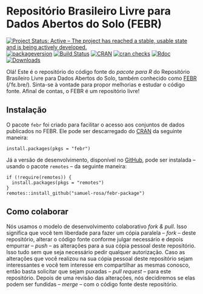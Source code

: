 <!-- Generated by knitr: do not edit by hand. Please edit the content in README.Rmd -->

Repositório Brasileiro Livre para Dados Abertos do Solo (FEBR)
==============================================================

[![Project Status: Active – The project has reached a stable, usable
state and is being actively
developed.](http://www.repostatus.org/badges/latest/active.svg)](http://www.repostatus.org/#active)
[![packageversion](https://img.shields.io/badge/devel%20version-1.2.3-firebrick.svg?style=flat-square)](commits/master)
[![Build
Status](https://travis-ci.org/samuel-rosa/febr-package.svg?branch=master)](https://travis-ci.org/samuel-rosa/febr-package)
[![CRAN](https://www.r-pkg.org/badges/version/febr)](https://cran.r-project.org/package=febr)
[![cran
checks](https://cranchecks.info/badges/worst/febr)](https://cran.r-project.org/web/checks/check_results_febr.html)
[![Rdoc](http://www.rdocumentation.org/badges/version/febr)](http://www.rdocumentation.org/packages/febr)
[![Downloads](http://cranlogs.r-pkg.org/badges/febr?color=brightgreen)](http://www.r-pkg.org/pkg/febr)

Olá! Este é o repositório do código fonte do *pacote para R* do
Repositório Brasileiro Livre para Dados Abertos do Solo, também
conhecido como [FEBR](http://www.ufsm.br/febr/) (/ˈfɛ.bɾe/). Sinta-se à
vontade para propor melhorias e estudar o código fonte. Afinal de
contas, o FEBR é um repositório livre!

Instalação
----------

O pacote `febr` foi criado para facilitar o acesso aos conjuntos de
dados publicados no FEBR. Ele pode ser descarregado do
[CRAN](https://CRAN.R-project.org/package=febr) da seguinte maneira:

    install.packages(pkgs = "febr")

Já a versão de desenvolvimento, disponível no
[GitHub](https://github.com/samuel-rosa/febr-package), pode ser
instalada – usando o pacote `remotes` – da seguinte maneira:

    if (!require(remotes)) {
      install.packages(pkgs = "remotes")
    }
    remotes::install_github("samuel-rosa/febr-package")

<!-- ## Utilização básica -->
<!-- O pacote `febr` possui cinco funções para descarregamento de dados: -->
<!-- 1. `dataset`, para descarregar os dados de identificação de um ou mais conjuntos de dados; -->
<!-- 2. `observation`, para descarregar os dados das observações do solo de um ou mais conjuntos de dados; -->
<!-- 3. `layer`, para descarregar os dados das camadas das observações do solo de um ou mais conjuntos de dados; -->
<!-- 4. `metadata`, para descarregar os dados sobre os dados de um ou mais conjuntos de dados; -->
<!-- 5. `febr`, para descarregar todos os dados e metadados de um único conjunto de dados. -->
<!-- O principal argumento dessas cinco funções é `dataset`. Para esse argumento é passado o código de identificação de um ou mais conjuntos de dados publicados no FEBR. Isso descarrega os dados da tabela de dados indicada pela função escolhida. Por exemplo, -->
<!-- ```R -->
<!-- observation(dataset = "ctb0003") -->
<!-- ``` -->
<!-- descarrega os dados das observações do solo do conjunto de dados `ctb0003`. O código de identificação de todos os conjuntos de dados publicados no FEBR estão catalogados em http://www.ufsm.br/febr/catalog/. -->
<!-- No caso das funções `observation`, `layer` e `febr`, o segundo principal argumento é `variable`. Para esse argumento é passado o código de identificação da(s) variável(is) cujos dados devem ser retornados pela função escolhida. Por exemplo, -->
<!-- ```R -->
<!-- layers(dataset = "ctb0003", variable = "argila") -->
<!-- ``` -->
<!-- retorna os dados da variável `argila` do conjunto de dados `ctb0003`. O código de identificação de todas as variáveis contidas nos conjuntos de dados publicados no FEBR estão catalogados em https://goo.gl/hi77sB. -->

Como colaborar
--------------

Nós usamos o modelo de desenvolvimento colaborativo *fork & pull*. Isso
significa que você tem liberdade para fazer um cópia paralela – *fork* –
deste repositório, alterar o código fonte conforme julgar necessário e
depois empurrar – *push* – as alterações para a sua cópia pessoal deste
repositório. Isso tudo sem que seja necessário pedir qualquer
autorização. Caso as alterações que você realizou na sua cópia pessoal
deste repositório sejam interessantes e você tem interesse em
compartilhar as mesmas conosco, então basta solicitar que sejam puxadas
– *pull request* – para este repositório. Depois de uma revisão das
alterações, nós decidiremos se elas podem ser fundidas – *merge* – com o
código fonte deste repositório.
